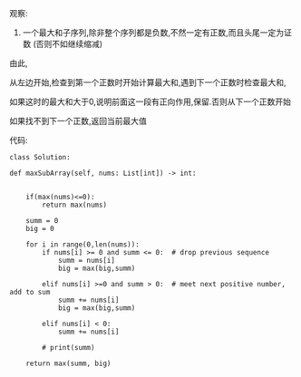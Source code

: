 观察:

1) 一个最大和子序列,除非整个序列都是负数,不然一定有正数,而且头尾一定为证数 (否则不如继续缩减)

由此,

从左边开始,检查到第一个正数时开始计算最大和,遇到下一个正数时检查最大和,

如果这时的最大和大于0,说明前面这一段有正向作用,保留.否则从下一个正数开始

如果找不到下一个正数,返回当前最大值


代码:


    class Solution:

    def maxSubArray(self, nums: List[int]) -> int:

        
        if(max(nums)<=0):
            return max(nums)
        
        summ = 0
        big = 0
        
        for i in range(0,len(nums)):
            if nums[i] >= 0 and summ <= 0:  # drop previous sequence
                summ = nums[i]
                big = max(big,summ)
                
            elif nums[i] >=0 and summ > 0:  # meet next positive number, add to sum
                summ += nums[i]
                big = max(big,summ)
                
            elif nums[i] < 0:
                summ += nums[i]
            
            # print(summ)
        
        return max(summ, big)
            
